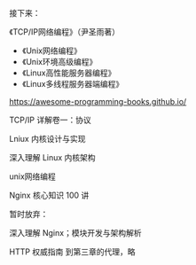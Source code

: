 接下来：



《TCP/IP网络编程》（尹圣雨著）

- 《Unix网络编程》
- 《Unix环境高级编程》
- 《Linux高性能服务器编程》
- 《Linux多线程服务器端编程》

https://awesome-programming-books.github.io/



TCP/IP 详解卷一：协议

Lniux 内核设计与实现

深入理解 Linux 内核架构

unix网络编程

Nginx 核心知识 100 讲



暂时放弃：

深入理解 Nginx；模块开发与架构解析

HTTP 权威指南           到第三章的代理，略
